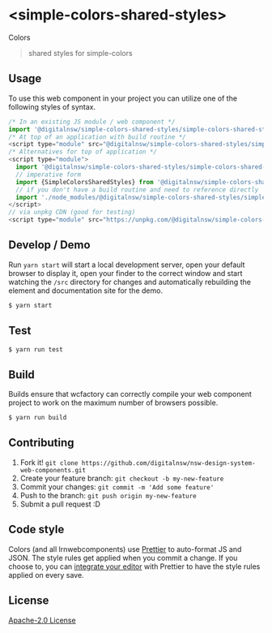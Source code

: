 # &lt;simple-colors-shared-styles&gt;

Colors
> shared styles for simple-colors

## Usage
To use this web component in your project you can utilize one of the following styles of syntax.

```js
/* In an existing JS module / web component */
import '@digitalnsw/simple-colors-shared-styles/simple-colors-shared-styles.js';
/* At top of an application with build routine */
<script type="module" src="@digitalnsw/simple-colors-shared-styles/simple-colors-shared-styles.js"></script>
/* Alternatives for top of application */
<script type="module">
  import '@digitalnsw/simple-colors-shared-styles/simple-colors-shared-styles.js';
  // imperative form
  import {SimpleColorsSharedStyles} from '@digitalnsw/simple-colors-shared-styles';
  // if you don't have a build routine and need to reference directly
  import './node_modules/@digitalnsw/simple-colors-shared-styles/simple-colors-shared-styles.js';
</script>
// via unpkg CDN (good for testing)
<script type="module" src="https://unpkg.com/@digitalnsw/simple-colors-shared-styles/simple-colors-shared-styles.js"></script>
```

## Develop / Demo
Run `yarn start` will start a local development server, open your default browser to display it, open your finder to the correct window and start watching the `/src` directory for changes and automatically rebuilding the element and documentation site for the demo.
```bash
$ yarn start
```

## Test

```bash
$ yarn run test
```

## Build
Builds ensure that wcfactory can correctly compile your web component project to
work on the maximum number of browsers possible.
```bash
$ yarn run build
```

## Contributing

1. Fork it! `git clone https://github.com/digitalnsw/nsw-design-system-web-components.git`
2. Create your feature branch: `git checkout -b my-new-feature`
3. Commit your changes: `git commit -m 'Add some feature'`
4. Push to the branch: `git push origin my-new-feature`
5. Submit a pull request :D

## Code style

Colors (and all lrnwebcomponents) use [Prettier][prettier] to auto-format JS and JSON.  The style rules get applied when you commit a change.  If you choose to, you can [integrate your editor][prettier-ed] with Prettier to have the style rules applied on every save.

[prettier]: https://github.com/prettier/prettier/
[prettier-ed]: https://github.com/prettier/prettier/#editor-integration
[polyserve]: https://github.com/Polymer/polyserve
[web-component-tester]: https://github.com/Polymer/web-component-tester

## License
[Apache-2.0 License](http://opensource.org/licenses/Apache-2.0)
